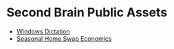# Second Brain Public Assets

- [Windows Dictation](windows%20dictation.html)
- [Seasonal Home Swap Economics](seasonal-home-swap-economics.html)
